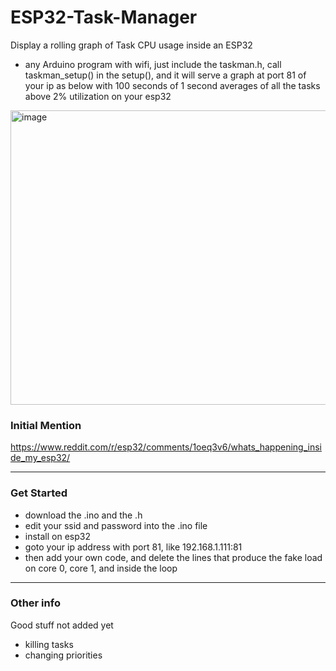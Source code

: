 # ESP32-Task-Manager
Display a rolling graph of Task CPU usage inside an ESP32
- any Arduino program with wifi, just include the taskman.h, call taskman_setup() in the setup(), and it will serve a graph at port 81 of your ip as below with 100 seconds of 1 second averages of all the tasks above 2% utilization on your esp32
  

<img width="757" height="471" alt="image" src="https://github.com/user-attachments/assets/1584f631-f67e-4046-9ba9-c6e75f259b0d" />

### Initial Mention
https://www.reddit.com/r/esp32/comments/1oeq3v6/whats_happening_inside_my_esp32/

---
### Get Started
- download the .ino and the .h
- edit your ssid and password into the .ino file
- install on esp32
- goto your ip address with port 81, like 192.168.1.111:81
- then add your own code, and delete the lines that produce the fake load on core 0, core 1, and inside the loop

---
### Other info
Good stuff not added yet
- killing tasks
- changing priorities
  
